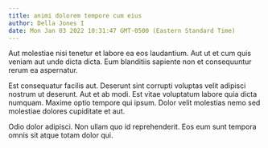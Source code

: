 ```yaml
---
title: animi dolorem tempore cum eius
author: Della Jones I
date: Mon Jan 03 2022 10:31:47 GMT-0500 (Eastern Standard Time)
---
```

Aut molestiae nisi tenetur et labore ea eos laudantium. Aut ut et cum quis veniam aut unde dicta dicta. Eum blanditiis sapiente non et consequuntur rerum ea aspernatur.

 Est consequatur facilis aut. Deserunt sint corrupti voluptas velit adipisci nostrum ut deserunt. Aut et ab modi. Est vitae voluptatum labore quia dicta numquam. Maxime optio tempore qui ipsum. Dolor velit molestias nemo sed molestiae dolores cupiditate et aut.

 Odio dolor adipisci. Non ullam quo id reprehenderit. Eos eum sunt tempora omnis sit atque totam dolor qui.